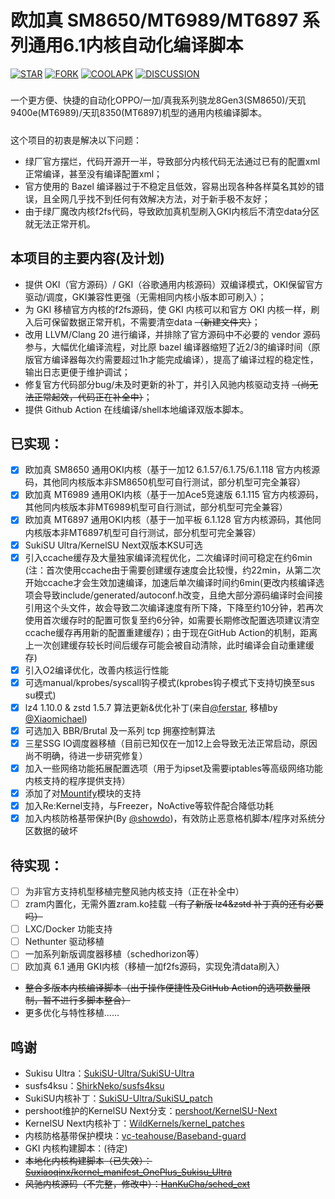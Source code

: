 # 欧加真 SM8650/MT6989/MT6897 系列通用6.1内核自动化编译脚本
[![STAR](https://img.shields.io/github/stars/allovend/oppo_oplus_realme_sm8650?style=flat&logo=github)](https://github.com/allovend/oppo_oplus_realme_sm8650/stargazers)
[![FORK](https://img.shields.io/github/forks/allovend/oppo_oplus_realme_sm8650?style=flat&logo=greasyfork&color=%2394E61A)](https://github.com/allovend/oppo_oplus_realme_sm8650/forks)
[![COOLAPK](https://img.shields.io/badge/allovend-allovend?style=flat&logo=android&logoColor=FF4500&label=%E9%85%B7%E5%AE%89&color=FF4500)](http://www.coolapk.com/u/31561994)
[![DISCUSSION](https://img.shields.io/badge/%E8%AE%A8%E8%AE%BA%E5%8C%BA-discussions?logo=livechat&logoColor=FFBBFF&color=3399ff)](https://github.com/allovend/oppo_oplus_realme_sm8650/discussions)
##### 
一个更方便、快捷的自动化OPPO/一加/真我系列骁龙8Gen3(SM8650)/天玑9400e(MT6989)/天玑8350(MT6897)机型的通用内核编译脚本。
##### 
这个项目的初衷是解决以下问题：
- 绿厂官方摆烂，代码开源开一半，导致部分内核代码无法通过已有的配置xml正常编译，甚至没有编译配置xml；
- 官方使用的 Bazel 编译器过于不稳定且低效，容易出现各种各样莫名其妙的错误，且全网几乎找不到任何有效解决方法，对于新手极不友好；
- 由于绿厂魔改内核f2fs代码，导致欧加真机型刷入GKI内核后不清空data分区就无法正常开机。
## 本项目的主要内容(及计划)
- 提供 OKI（官方源码）/ GKI（谷歌通用内核源码）双编译模式，OKI保留官方驱动/调度，GKI兼容性更强（无需相同内核小版本即可刷入）；
- 为 GKI 移植官方内核的f2fs源码，使 GKI 内核可以和官方 OKI 内核一样，刷入后可保留数据正常开机，不需要清空data ~~（新建文件夹）~~；
- 改用 LLVM/Clang 20 进行编译，并排除了官方源码中不必要的 vendor 源码参与，大幅优化编译流程，对比原 bazel 编译器缩短了近2/3的编译时间（原版官方编译器每次约需要超过1h才能完成编译），提高了编译过程的稳定性，输出日志更便于维护调试；
- 修复官方代码部分bug/未及时更新的补丁，并引入风驰内核驱动支持 ~~（尚无法正常起效，代码正在补全中）~~；
- 提供 Github Action 在线编译/shell本地编译双版本脚本。
## 已实现：
- [x] 欧加真 SM8650 通用OKI内核（基于一加12 6.1.57/6.1.75/6.1.118 官方内核源码，其他同内核版本非SM8650机型可自行测试，部分机型可完全兼容）
- [x] 欧加真 MT6989 通用OKI内核（基于一加Ace5竞速版 6.1.115 官方内核源码，其他同内核版本非MT6989机型可自行测试，部分机型可完全兼容）
- [x] 欧加真 MT6897 通用OKI内核（基于一加平板 6.1.128 官方内核源码，其他同内核版本非MT6897机型可自行测试，部分机型可完全兼容）
- [x] SukiSU Ultra/KernelSU Next双版本KSU可选
- [x] 引入ccache缓存及大量独家编译流程优化，二次编译时间可稳定在约6min (注：首次使用ccache由于需要创建缓存速度会比较慢，约22min，从第二次开始ccache才会生效加速编译，加速后单次编译时间约6min(更改内核编译选项会导致include/generated/autoconf.h改变，且绝大部分源码编译时会间接引用这个头文件，故会导致二次编译速度有所下降，下降至约10分钟，若再次使用首次缓存时的配置可恢复至约6分钟，如需要长期修改配置选项建议清空ccache缓存再用新的配置重建缓存)；由于现在GitHub Action的机制，距离上一次创建缓存较长时间后缓存可能会被自动清除，此时编译会自动重建缓存)
- [x] 引入O2编译优化，改善内核运行性能
- [x] 可选manual/kprobes/syscall钩子模式(kprobes钩子模式下支持切换至sus su模式)
- [x] lz4 1.10.0 & zstd 1.5.7 算法更新&优化补丁(来自[@ferstar](https://github.com/ferstar), 移植by [@Xiaomichael](https://github.com/Xiaomichael))
- [x] 可选加入 BBR/Brutal 及一系列 tcp 拥塞控制算法
- [x] 三星SSG IO调度器移植（目前已知仅在一加12上会导致无法正常启动，原因尚不明确，待进一步研究修复）
- [x] 加入一些网络功能拓展配置选项（用于为ipset及需要iptables等高级网络功能内核支持的程序提供支持）
- [x] 添加了对[Mountify](https://github.com/backslashxx/mountify)模块的支持
- [x] 加入Re:Kernel支持，与Freezer，NoActive等软件配合降低功耗
- [x] 加入内核防格基带保护(By [@showdo](https://github.com/showdo))，有效防止恶意格机脚本/程序对系统分区数据的破坏
## 待实现：
- [ ] 为非官方支持机型移植完整风驰内核支持（正在补全中）
- [ ] zram内置化，无需外置zram.ko挂载 ~~（有了新版 lz4&zstd 补丁真的还有必要吗）~~
- [ ] LXC/Docker 功能支持
- [ ] Nethunter 驱动移植
- [ ] 一加系列新版调度器移植（schedhorizon等）
- [ ] 欧加真 6.1 通用 GKI内核（移植一加f2fs源码，实现免清data刷入）
- ~~整合多版本内核编译脚本（出于操作便捷性及GitHub Action的选项数量限制，暂不进行多脚本整合）~~
- 更多优化与特性移植……
##### 
##### 
##### 
## 鸣谢
- Sukisu Ultra：[SukiSU-Ultra/SukiSU-Ultra](https://github.com/SukiSU-Ultra/SukiSU-Ultra)
- susfs4ksu：[ShirkNeko/susfs4ksu](https://github.com/ShirkNeko/susfs4ksu)
- SukiSU内核补丁：[SukiSU-Ultra/SukiSU_patch](https://github.com/SukiSU-Ultra/SukiSU_patch)
- pershoot维护的KernelSU Next分支：[pershoot/KernelSU-Next](https://github.com/pershoot/KernelSU-Next)
- KernelSU Next内核补丁：[WildKernels/kernel_patches](https://github.com/WildKernels/kernel_patches)
- 内核防格基带保护模块：[vc-teahouse/Baseband-guard](https://github.com/vc-teahouse/Baseband-guard)
- GKI 内核构建脚本：(待定)
- ~~本地化内核构建脚本（已失效）：[Suxiaoqinx/kernel_manifest_OnePlus_Sukisu_Ultra](https://github.com/Suxiaoqinx/kernel_manifest_OnePlus_Sukisu_Ultra)~~
- ~~风驰内核源码（不完整，修改中）：[HanKuCha/sched_ext](https://github.com/HanKuCha/sched_ext)~~
